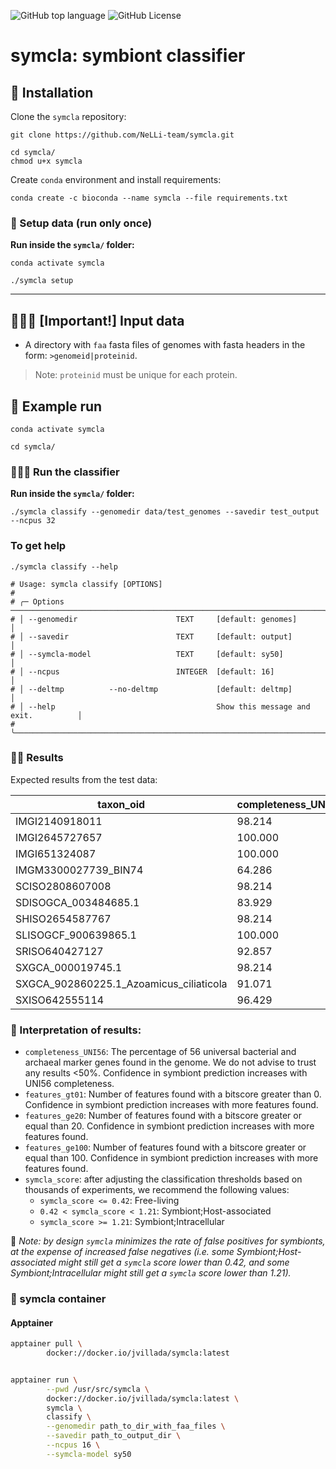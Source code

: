 ![GitHub top language](https://img.shields.io/github/languages/top/NeLLi-team/symcla)
![GitHub License](https://img.shields.io/github/license/NeLLi-team/symcla)


# symcla: symbiont classifier

## 💾 Installation

Clone the `symcla` repository:

```{shell}
git clone https://github.com/NeLLi-team/symcla.git
```

```{bash}
cd symcla/
chmod u+x symcla
```

Create `conda` environment and install requirements:

```{bash}
conda create -c bioconda --name symcla --file requirements.txt
```

### 💽  Setup data (run only once)

**Run inside the `symcla/` folder:**

```{shell}
conda activate symcla
```

```{shell}
./symcla setup
```

_______

## 👩🏽‍🔬 [Important!] Input data

- A directory with `faa` fasta files of genomes with fasta headers in the form: `>genomeid|proteinid`.
>Note: `proteinid` must be unique for each protein.

## 🚀 Example run

```{shell}
conda activate symcla
```

```{shell}
cd symcla/
```

### 👷🏻‍♀️  Run the classifier

**Run inside the `symcla/` folder:**

```{shell}
./symcla classify --genomedir data/test_genomes --savedir test_output --ncpus 32
```

### To get help

```{bash}
./symcla classify --help

# Usage: symcla classify [OPTIONS]
#
# ╭─ Options ──────────────────────────────────────────────────────────────────────╮
# │ --genomedir                      TEXT     [default: genomes]                   │
# │ --savedir                        TEXT     [default: output]                    │
# │ --symcla-model                   TEXT     [default: sy50]                      │
# │ --ncpus                          INTEGER  [default: 16]                        │
# │ --deltmp          --no-deltmp             [default: deltmp]                    │
# │ --help                                    Show this message and exit.          │
# ╰────────────────────────────────────────────────────────────────────────────────╯

```

### 🕺🏻 Results

Expected results from the test data:

| taxon_oid                               | completeness_UNI56 | features_gt0| features_ge20 | features_ge100 | symcla_score |
|-----------------------------------------|--------------------|-------------|---------------|----------------|--------------|
| IMGI2140918011                          | 98.214             | 396         | 291           | 128            | 0.000        |
| IMGI2645727657                          | 100.000            | 287         | 197           | 70             | -0.003       |
| IMGI651324087                           | 100.000            | 368         | 252           | 106            | -0.009       |
| IMGM3300027739_BIN74                    | 64.286             | 310         | 234           | 95             | 0.001        |
| SCISO2808607008                         | 98.214             | 406         | 276           | 124            | 2.000        |
| SDISOGCA_003484685.1                    | 83.929             | 193         | 126           | 43             | 2.000        |
| SHISO2654587767                         | 98.214             | 423         | 309           | 134            | 2.000        |
| SLISOGCF_900639865.1                    | 100.000            | 569         | 429           | 234            | 0.999        |
| SRISO640427127                          | 92.857             | 296         | 197           | 103            | 2.000        |
| SXGCA_000019745.1                       | 98.214             | 353         | 259           | 106            | 0.126        |
| SXGCA_902860225.1_Azoamicus_ciliaticola | 91.071             | 117         | 83            | 36             | 1.055        |
| SXISO642555114                          | 96.429             | 333         | 243           | 108            | 1.995        |

### 🧐 Interpretation of results:
- `completeness_UNI56`: The percentage of 56 universal bacterial and archaeal marker genes found in the genome. We do not advise to trust any results <50%. Confidence in symbiont prediction increases with UNI56 completeness.
- `features_gt01`: Number of features found with a bitscore greater than 0. Confidence in symbiont prediction increases with more features found.
- `features_ge20`: Number of features found with a bitscore greater or equal than 20. Confidence in symbiont prediction increases with more features found.
- `features_ge100`: Number of features found with a bitscore greater or equal than 100. Confidence in symbiont prediction increases with more features found.
- `symcla_score`: after adjusting the classification thresholds based on thousands of experiments, we recommend the following values:
  - `symcla_score <= 0.42`: Free-living
  - `0.42 < symcla_score < 1.21`: Symbiont;Host-associated
  - `symcla_score >= 1.21`: Symbiont;Intracellular

🤖 *Note: by design `symcla` minimizes the rate of false positives for symbionts, at the expense of increased false negatives (i.e. some Symbiont;Host-associated might still get a `symcla` score lower than 0.42, and some Symbiont;Intracellular might still get a `symcla` score lower than 1.21).*

### 🐳 symcla container

#### Apptainer

```bash
apptainer pull \
        docker://docker.io/jvillada/symcla:latest


apptainer run \
        --pwd /usr/src/symcla \
        docker://docker.io/jvillada/symcla:latest \
        symcla \
        classify \
        --genomedir path_to_dir_with_faa_files \
        --savedir path_to_output_dir \
        --ncpus 16 \
        --symcla-model sy50
```
